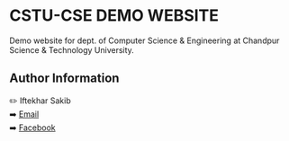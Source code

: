 # CSTU-CSE DEMO WEBSITE
Demo website for dept. of Computer Science & Engineering at Chandpur Science & Technology University.
## Author Information
:pencil2: Iftekhar Sakib  
:arrow_right: [Email]( pro.iftekhar@gmail.com)  
:arrow_right: [Facebook](https://www.facebook.com/SAKIB797)
